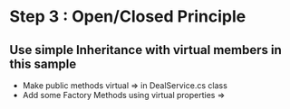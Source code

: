 # Step 3 : Open/Closed Principle




## Use simple Inheritance with virtual members in this sample

- Make public methods virtual                         => in DealService.cs class
- Add some Factory Methods using virtual properties   => 
